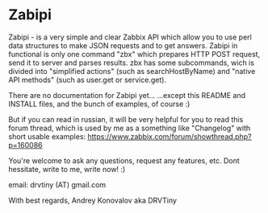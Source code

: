 Zabipi
======
Zabipi - is a very simple and clear Zabbix API which allow you to use perl data structures to make JSON requests and to get answers.
Zabipi in functional is only one command "zbx" which prepares HTTP POST request, send it to server and parses results.
zbx has some subcommands, wich is divided into "simplified actions" (such as searchHostByName) and "native API methods" (such as user.get or service.get).

There are no documentation for Zabipi yet...
...except this README and INSTALL files, and the bunch of examples, of course :)

But if you can read in russian, it will be very helpful for you to read this forum thread, which is used by me as a something like 
"Changelog" with short usable examples:
https://www.zabbix.com/forum/showthread.php?p=160086

You're welcome to ask any questions, request any features, etc.
Dont hessitate, write to me, write now! :)

  email: drvtiny (AT) gmail.com
  
With best regards,
Andrey Konovalov aka DRVTiny
